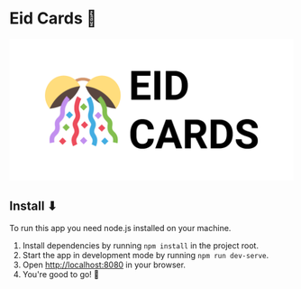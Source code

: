 # Eid Cards 🎊

![eid cards header](https://raw.githubusercontent.com/YazeedAlKhalaf/eid_cards/main/readme_assets/eid_cards_header.png)

## Install ⬇

To run this app you need node.js installed on your machine.

1. Install dependencies by running `npm install` in the project root.
2. Start the app in development mode by running `npm run dev-serve`.
3. Open [http://localhost:8080](http://localhost:8080) in your browser.
4. You're good to go! 🚀
